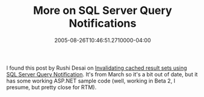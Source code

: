 ﻿---
title: More on SQL Server Query Notifications
date: "2005-08-26T10:46:51.2710000-04:00"
description: I found this post by Rushi Desai on Invalidating cached result sets
featuredImage: img/1913-featured.png
---

I found this post by Rushi Desai on [Invalidating cached result sets using SQL Server Query Notification](http://blogs.msdn.com/rushidesai/archive/2005/03/18/398928.aspx). It's from March so it's a bit out of date, but it has some working ASP.NET sample code (well, working in Beta 2, I presume, but pretty close for RTM).

